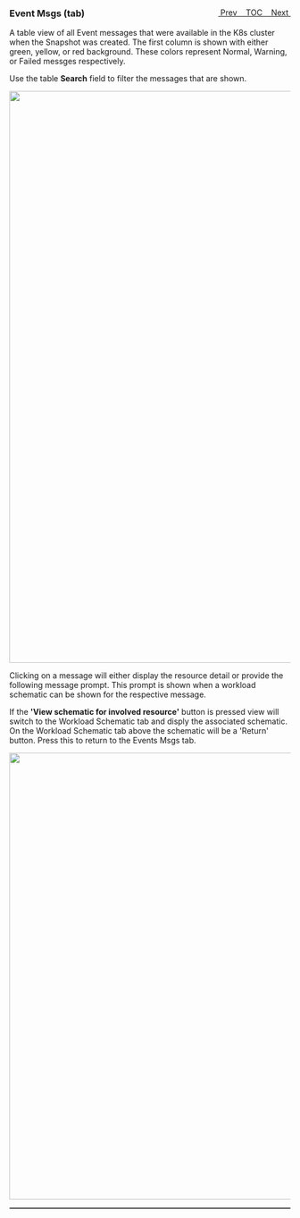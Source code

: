 <topicKey eventmsgs/>
<topicBack id="topicNext" link="containerimages"/>
<topicNext id="topicBack" link="ownerref"/>

<a style="float: right;" href="javascript:docNextTopic()">&nbsp;&nbsp;Next&nbsp;<i class="fas fa-lg fa-arrow-right"></i></a>
<a style="float: right;" href="javascript:docNextTopic('toc')">&nbsp;&nbsp;TOC&nbsp;&nbsp;</a>
<a style="float: right;" href="javascript:docPrevTopic()"><i class="fas fa-lg fa-arrow-left"></i>&nbsp;Prev&nbsp;&nbsp;</a>

### Event Msgs (tab)

A table view of all Event messages that were available in the K8s cluster when the Snapshot was created.  The first 
column is shown with either green, yellow, or red background.  These colors represent Normal, Warning, or Failed messges
respectively.

Use the table __Search__ field to filter the messages that are shown.

<p align="center">
  <img style="float: center;" src="docs/docimages/tab_event_msgs.png" width="1024">
</p>

Clicking on a message will either display the resource detail or provide the following message prompt.  This prompt is 
shown when a workload schematic can be shown for the respective message.

If the __'View schematic for involved resource'__ button is pressed view will switch to the Workload Schematic tab and disply the associated schematic.  On the Workload Schematic tab above the schematic will be a 'Return' button.  Press this to return to the 
Events Msgs tab. 

<p align="center">
  <img style="float: center;" src="docs/docimages/tab_event_msgs_action.png" width="800">
</p>

<hr style="border:1px solid #aaaaaa">